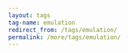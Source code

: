 ```yaml
---
layout: tags
tag-name: emulation
redirect_from: /tags/emulation/
permalink: /more/tags/emulation/
---
```

